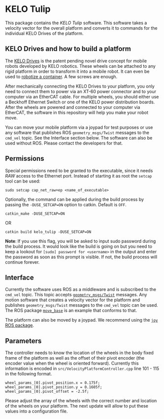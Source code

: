 # KELO Tulip

This package contains the *KELO Tulip* software. This software takes a velocity vector for the overall platform and converts it to commands for the individual KELO Drives of the platform. 

## KELO Drives and how to build a platform
The [KELO Drives](https://www.kelo-robotics.com/technologies/#kelo-drives) is the patent pending novel drive concept for mobile robots developed by KELO robotics. These wheels can be attached to any rigid platform in order to transform it into a mobile robot. It can even be used to [robotize a container](https://www.kelo-robotics.com/customized-designs/#robotized-material-container). A few screws are enough.

After mechanically connecting the KELO Drives to your platform, you only need to connect them to power via an XT-60 power connector and to your computer via an EtherCAT cable. For multiple wheels, you should either use a Beckhoff Ethernet Switch or one of the KELO power distribution boards. After the wheels are powered and connected to your computer via EtherCAT, the software in this repository will help you make your robot move. 

You can move your mobile platform via a joypad for test purposes or use any software that publishes ROS `geometry_msgs/Twist` messages to the `cmd_vel` topic. See the Interface section below. The software can also be used without ROS. Please contact the developers for that.

## Permissions

Special permissions need to be granted to the executable, since it needs *RAW* access to the Ethernet port. Instead of starting it
as root the `setcap` tool can be used:
 
```
sudo setcap cap_net_raw+ep <name_of_executable>

```

Optionally, the command can be applied during the build process by passing the `-DUSE_SETCAP=ON` option to catkin. Default is `OFF`.

```
catkin_make -DUSE_SETCAP=ON
```
OR
```
catkin build kelo_tulip -DUSE_SETCAP=ON
```

**Note**: If you use this flag, you will be asked to input sudo password during
the build process. It would look like the build is going on but you need to keep
a lookout for `[sudo] password for <username>` in the output and enter the
password as soon as this prompt is visible. If not, the build process will
continue forever.

## Interface

Currently the software uses ROS as a middleware and is subscribed to the `cmd_vel` topic. This topic accepts [`geometry_msgs/Twist`](http://docs.ros.org/en/melodic/api/geometry_msgs/html/msg/Twist.html) messages. Any motion software that creates a velocity vector for the platform and publishes `geometry_msgs/Twist` messages to the `cmd_vel` topic can be used. The ROS package [`move_base`](http://wiki.ros.org/move_base) is an example that conforms to that. 

The platform can also be moved by a joypad. We recommend using the [`joy` ROS package](http://wiki.ros.org/joy).

## Parameters

The controller needs to know the location of the wheels in the body fixed frame of the platform as well as the offset of their pivot encoder (the encoder value when the wheel is oriented forward). Currently this information is encoded in `src/VelocityPlatformController.cpp` line 101 - 115 in the following format. 

```
wheel_params_[0].pivot_position.x = 0.175f;
wheel_params_[0].pivot_position.y = 0.1605f;
wheel_params_[0].pivot_offset = -2.5f;

```
Please adjust the array of the wheels with the correct number and location of the wheels on your platform. The next update will allow to put these values into a configuration file. 

